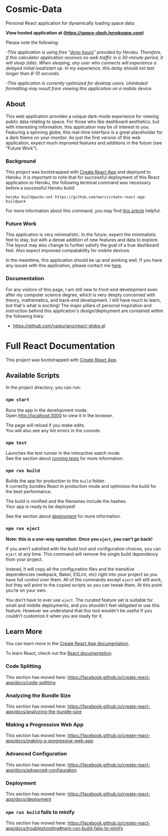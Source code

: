 # Cosmic-Data
Personal React application for dynamically loading space data.

**View hosted application at (_https://space-dash.herokuapp.com_)**

Please note the following:

*-This application is using free "[dyno hours](https://devcenter.heroku.com/articles/free-dyno-hours)" provided by Heroku. Therefore, if this calculator application receives no web traffic in a 30-minute period, it will sleep (idle). When sleeping, any user who connects will experience a delayed initial load/start up. In my experience, this delay should not last longer than 8-10 seconds.*


*-This applicaiton is currently optimized for desktop users. Uninteded formatting may result from viewing this application on a mobile device.*


## About

This web application provides a unique dark-mode experience for viewing public data relating to space. For those who like dashboard aesthetics, but with interesting information, this application may be of interest to you. Featuring a spinning globe, this real-time interface is a great placeholder for a dark theme on your monitor. As just the first version of this web application, expect much improved features and additions in the future (see "Future Work"). 

### Background

This project was bootstrapped with [Create React App](https://github.com/facebook/create-react-app) and deployed to Heroku. It is important to note that for successful deployment of this React application to Heroku, the following terminal command was necessary before a successful Heroku build:

```
heroku buildpacks:set https://github.com/mars/create-react-app-buildpack
```
For more information about this command, you may find [this article]( https://medium.com/@alberto.carlos/deploying-a-react-application-on-heroku-70155d147ce4) helpful.

### Future Work
This application is very minimalistic. In the future, expect the minimalistic feel to stay, but with a dense addition of new features and data to explore. The layout may also change to further satisfy the goal of a true dashboard feel. Also expect improved compatability for mobile devices. 

In the meantime, this application should be up and working well. If you have any issues with this application, please contact me [here](https://chris-pieper.bss.design/contact.html). 


### Documentation
For any visitors of this page, I am still new to front-end development even after my computer science degree, which is very deeply concerned with theory, mathematics, and back-end development. I still have much to learn, but that's what is exciting! The major pillars of personal inspiration and instruction behind this application's design/deployment are contained within the following links:

- https://github.com/vasturiano/react-globe.gl










# Full React Documentation


This project was bootstrapped with [Create React App](https://github.com/facebook/create-react-app).

## Available Scripts

In the project directory, you can run:

### `npm start`

Runs the app in the development mode.<br />
Open [http://localhost:3000](http://localhost:3000) to view it in the browser.

The page will reload if you make edits.<br />
You will also see any lint errors in the console.

### `npm test`

Launches the test runner in the interactive watch mode.<br />
See the section about [running tests](https://facebook.github.io/create-react-app/docs/running-tests) for more information.

### `npm run build`

Builds the app for production to the `build` folder.<br />
It correctly bundles React in production mode and optimizes the build for the best performance.

The build is minified and the filenames include the hashes.<br />
Your app is ready to be deployed!

See the section about [deployment](https://facebook.github.io/create-react-app/docs/deployment) for more information.

### `npm run eject`

**Note: this is a one-way operation. Once you `eject`, you can’t go back!**

If you aren’t satisfied with the build tool and configuration choices, you can `eject` at any time. This command will remove the single build dependency from your project.

Instead, it will copy all the configuration files and the transitive dependencies (webpack, Babel, ESLint, etc) right into your project so you have full control over them. All of the commands except `eject` will still work, but they will point to the copied scripts so you can tweak them. At this point you’re on your own.

You don’t have to ever use `eject`. The curated feature set is suitable for small and middle deployments, and you shouldn’t feel obligated to use this feature. However we understand that this tool wouldn’t be useful if you couldn’t customize it when you are ready for it.

## Learn More

You can learn more in the [Create React App documentation](https://facebook.github.io/create-react-app/docs/getting-started).

To learn React, check out the [React documentation](https://reactjs.org/).

### Code Splitting

This section has moved here: https://facebook.github.io/create-react-app/docs/code-splitting

### Analyzing the Bundle Size

This section has moved here: https://facebook.github.io/create-react-app/docs/analyzing-the-bundle-size

### Making a Progressive Web App

This section has moved here: https://facebook.github.io/create-react-app/docs/making-a-progressive-web-app

### Advanced Configuration

This section has moved here: https://facebook.github.io/create-react-app/docs/advanced-configuration

### Deployment

This section has moved here: https://facebook.github.io/create-react-app/docs/deployment

### `npm run build` fails to minify

This section has moved here: https://facebook.github.io/create-react-app/docs/troubleshooting#npm-run-build-fails-to-minify
